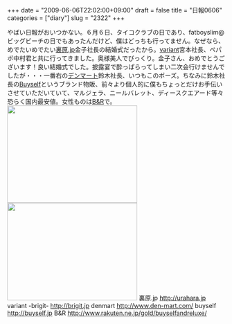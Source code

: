 +++
date = "2009-06-06T22:02:00+09:00"
draft = false
title = "日報0606"
categories = ["diary"]
slug = "2322"
+++

やばい日報がおいつかない。６月６日、タイコクラブの日であり、fatboyslim@ビッグビーチの日でもあったんだけど、僕はどっちも行ってません。なぜなら、めでたいめでたい<a href="http://urahara.jp" target="_blank">裏原.jp</a>金子社長の結婚式だったから。<a href="http://brigit.jp" target="_blank">variant</a>宮本社長、ペパボ中村君と共に行ってきました。奥様美人でびっくり。金子さん、おめでとうございます！良い結婚式でした。披露宴で酔っぱらってしまい二次会行けませんでしたが・・・一番右の<a href="http://den-mart.com" target="_blank">デンマート</a>鈴木社長、いつもこのポーズ。ちなみに鈴木社長の<a href="http://buyself.jp" target="_blank">Buyself</a>というブランド物販、前々より個人的に僕もちょっとだけお手伝いさせていただいていて、マルジェラ、ニールバレット、ディースクエアード等々恐らく国内最安値。女性ものは<a href="http://www.rakuten.ne.jp/gold/buyselfandreluxe/ " target="_blank">B&R</a>で。
<a href="http://ieiriblog.img.jugem.jp/20090611_559381.jpg"><img src="http://ieiriblog.img.jugem.jp/20090611_559381_t.jpg" width="300" height="225" alt="" class="pict" /></a>
<a href="http://ieiriblog.img.jugem.jp/20090611_559382.jpg"><img src="http://ieiriblog.img.jugem.jp/20090611_559382_t.jpg" width="300" height="225" alt="" class="pict" /></a>
裏原.jp
<a href="http://urahara.jp" target="_blank">http://urahara.jp</a>
variant -brigit-
<a href="http://brigit.jp" target="_blank">http://brigit.jp</a>
denmart
<a href="http://www.den-mart.com/" target="_blank">http://www.den-mart.com/</a>
buyself
<a href="http://buyself.jp" target="_blank">http://buyself.jp</a>
B&R
<a href="http://www.rakuten.ne.jp/gold/buyselfandreluxe/" target="_blank">http://www.rakuten.ne.jp/gold/buyselfandreluxe/</a>
